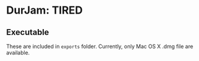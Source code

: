 # DurJam: TIRED

## Executable
These are included in `exports` folder. Currently, only Mac OS X .dmg file are available.
